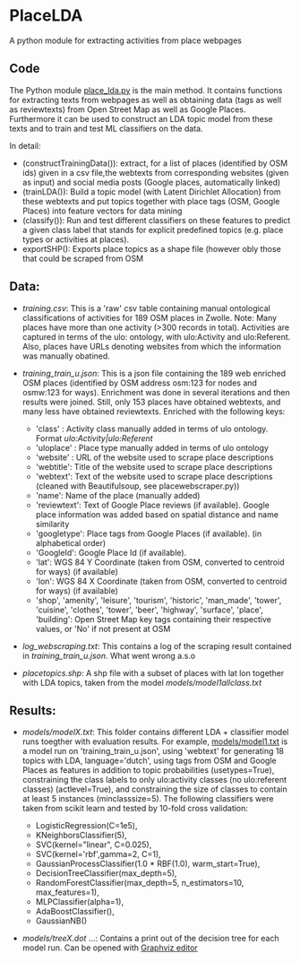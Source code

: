 # PlaceLDA
A python module for extracting activities from place webpages

## Code 
The Python module [place_lda.py](https://github.com/simonscheider/PlaceLDA/blob/master/place_lda.py) is the main method. It contains functions for extracting texts from webpages as well as obtaining data (tags as well as reviewtexts) from Open Street Map as well as Google Places. Furthermore it can be used to construct an LDA topic model from these texts and to train and test ML classifiers on the data.

In detail:
  - (constructTrainingData()): extract, for a list of places (identified by OSM ids) given in a csv file,the webtexts from corresponding websites (given as input) and social media posts (Google places, automatically linked)
  - (trainLDA()): Build a topic model (with Latent Dirichlet Allocation) from these webtexts and put topics together with place tags (OSM, Google Places) into feature vectors for data mining
  - (classify()): Run and test different classifiers on these features to predict a given class label that stands for explicit predefined topics (e.g. place types or activities at places).
  - exportSHP(): Exports place topics as a shape file (however obly those that could be scraped from OSM
  
## Data:
 - *training.csv*: This is a 'raw' csv table containing manual ontological classifications of activities for 189 OSM places in Zwolle. Note: Many places have more than one activity (>300 records in total). Activities are captured in terms of the ulo: ontology, with ulo:Activity and ulo:Referent. Also, places have URLs denoting websites from which the information was manually obatined. 
 - *training_train_u.json*: This is a json file containing the 189 web enriched OSM places (identified by OSM address osm:123 for nodes and osmw:123 for ways). Enrichment was done in several iterations and then results were joined. Still, only 153 places have obtained webtexts, and many less have obtained reviewtexts. Enriched with the following keys:
    - 'class' : Activity class manually added in terms of ulo ontology. Format *ulo:Activity|ulo:Referent*
    - 'uloplace' : Place type manually added in terms of ulo ontology
    - 'website' : URL of the website used to scrape place descriptions
    - 'webtitle': Title of the website used to scrape place descriptions 
    - 'webtext': Text of the website used to scrape place descriptions (cleaned with Beautifulsoup, see placewebscraper.py))
    - 'name': Name of the place (manually added)
    - 'reviewtext':  Text of Google Place reviews (if available). Google place information was added based on spatial distance and name similarity
    - 'googletype': Place tags from Google Places (if available). (in alphabetical order)
    - 'GoogleId': Google Place Id (if available).
    - 'lat': WGS 84 Y Coordinate (taken from OSM, converted to centroid for ways) (if available)
    - 'lon':  WGS 84 X Coordinate (taken from OSM, converted to centroid for ways) (if available)
    - 'shop', 'amenity', 'leisure', 'tourism', 'historic', 'man_made', 'tower', 'cuisine', 'clothes', 'tower', 'beer', 'highway', 'surface', 'place', 'building': Open Street Map key tags containing their respective values, or 'No' if not present at OSM
 
 - *log_webscraping.txt*: This contains a log of the scraping result contained in *training_train_u.json*. What went wrong a.s.o
 
 - *placetopics.shp*: A shp file with a subset of places with lat lon together with LDA topics, taken from the model *models/model1allclass.txt*
 
 ## Results:
 - *models/modelX.txt*: This folder contains different LDA + classifier model runs toegther with evaluation results. For example, [models/model1.txt](https://github.com/simonscheider/PlaceLDA/blob/master/models/model1.txt) is a model run on 'training_train_u.json', using 'webtext' for generating 18 topics with LDA, language='dutch', using tags from OSM and Google Places as features in addition to topic probabilities (usetypes=True), constraining the class labels to only ulo:activity classes (no ulo:referent classes) (actlevel=True), and constraining the size of classes to contain at least 5 instances (minclasssize=5). The following classifiers were taken from scikit learn and tested by 10-fold cross validation:  
   - LogisticRegression(C=1e5),
   - KNeighborsClassifier(5),
   - SVC(kernel="linear", C=0.025),
   - SVC(kernel='rbf',gamma=2, C=1),
   - GaussianProcessClassifier(1.0 * RBF(1.0), warm_start=True),
   - DecisionTreeClassifier(max_depth=5),
   - RandomForestClassifier(max_depth=5, n_estimators=10, max_features=1),
   - MLPClassifier(alpha=1),
   - AdaBoostClassifier(),
   - GaussianNB()
  
 - *models/treeX.dot* ...: Contains a print out of the decision tree for each model run. Can be opened with [Graphviz editor](http://www.graphviz.org)


  
  
